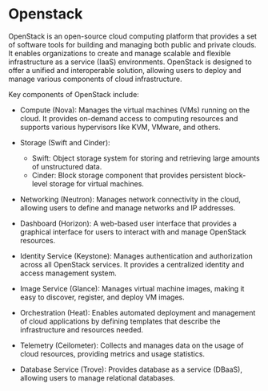 # Openstack

OpenStack is an open-source cloud computing platform that provides a set of software tools for building and managing both public and private clouds. It enables organizations to create and manage scalable and flexible infrastructure as a service (IaaS) environments. OpenStack is designed to offer a unified and interoperable solution, allowing users to deploy and manage various components of cloud infrastructure.

Key components of OpenStack include:

- Compute (Nova): Manages the virtual machines (VMs) running on the cloud. It provides on-demand access to computing resources and supports various hypervisors like KVM, VMware, and others.
- Storage (Swift and Cinder):
  - Swift: Object storage system for storing and retrieving large amounts of unstructured data.
  - Cinder: Block storage component that provides persistent block-level storage for virtual machines.

- Networking (Neutron): Manages network connectivity in the cloud, allowing users to define and manage networks and IP addresses.
- Dashboard (Horizon): A web-based user interface that provides a graphical interface for users to interact with and manage OpenStack resources.
- Identity Service (Keystone): Manages authentication and authorization across all OpenStack services. It provides a centralized identity and access management system.
- Image Service (Glance): Manages virtual machine images, making it easy to discover, register, and deploy VM images.
- Orchestration (Heat): Enables automated deployment and management of cloud applications by defining templates that describe the infrastructure and resources needed.
- Telemetry (Ceilometer): Collects and manages data on the usage of cloud resources, providing metrics and usage statistics.
- Database Service (Trove): Provides database as a service (DBaaS), allowing users to manage relational databases.